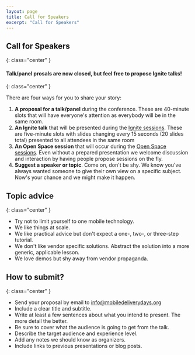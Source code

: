 ```yaml
---
layout: page
title: Call for Speakers
excerpt: "Call for Speakers"
---
```


## Call for Speakers
{: class="center" }

#### Talk/panel prosals are now closed, but feel free to propose Ignite talks!
{: class="center" }

There are four ways for you to share your story:

<ol>
  <li><strong>A proposal for a talk/panel</strong> during the conference. These are 40-minute slots that will have everyone's attention as everybody will be in the same room.</li>
  <li><strong>An Ignite talk</strong> that will be presented during the <a href="/general/ignite-talks-format"> Ignite sessions</a>. These are five-minute slots with slides changing every 15 seconds (20 slides total) presented to all attendees in the same room</li>
  <li><strong>An Open Space session</strong> that will occur during the <a href="/general/open-space-format">Open Space sessions</a>. Even without a prepared presentation we welcome discussion and interaction by having people propose sessions on the fly.</li>
  <li><strong>Suggest a speaker or topic</strong>. Come on, don't be shy. We know you've always wanted someone to give their own view on a specific subject. Now's your chance and we might make it happen.</li>
</ol>

## Topic advice
{: class="center" }

- Try not to limit yourself to one mobile technology.
- We like things at scale.
- We like practical advice but don't expect a one-, two-, or three-step tutorial.
- We don't like vendor specific solutions. Abstract the solution into a more generic, applicable lesson.
- We love demos but shy away from vendor propaganda.

## How to submit?
{: class="center" }

- Send your proposal by email to [info@mobiledeliverydays.org](mailto:info@mobiledeliverydays.org?subject=proposal+mobile+delivery+days)
- Include a clear title and subtitle.
- Write at least a few sentences about what you intend to present. The more detail the better.
- Be sure to cover what the audience is going to get from the talk.
- Describe the target audience and experience level.
- Add any notes we should know as organizers.
- Include links to previous presentations or blog posts.

